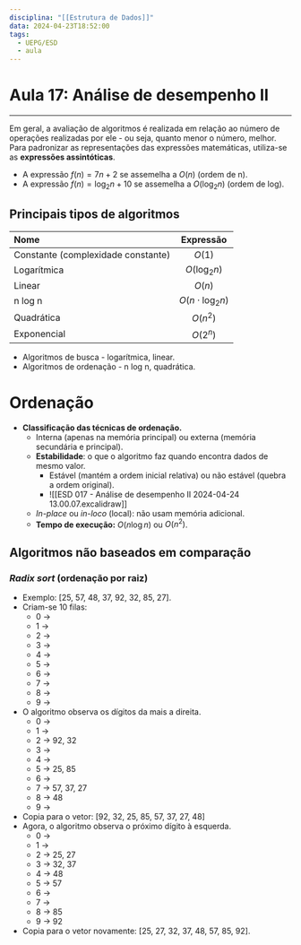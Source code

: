 ```yaml
---
disciplina: "[[Estrutura de Dados]]"
data: 2024-04-23T18:52:00
tags:
  - UEPG/ESD
  - aula
---
```

# Aula 17: Análise de desempenho II
- - -
Em geral, a avaliação de algoritmos é realizada em relação ao número de operações realizadas por ele - ou seja, quanto menor o número, melhor. Para padronizar as representações das expressões matemáticas, utiliza-se as **expressões assintóticas**.

- A expressão $f(n) = 7n+2$ se assemelha a $O(n)$ (ordem de n).
- A expressão $f(n) = \log_2n+10$ se assemelha a $O(\log_2n)$ (ordem de log).

## Principais tipos de algoritmos
| Nome                               | Expressão            |
| :------------------------------- | :------------------: |
| Constante (complexidade constante) | $O(1)$               |
| Logarítmica                        | $O(\log_2n)$         |
| Linear                             | $O(n)$               |
| n log n                            | $O(n \cdot \log_2n)$ |
| Quadrática                         | $O(n^2)$             |
| Exponencial                        | $O(2^n)$             |
- Algoritmos de busca - logarítmica, linear.
- Algoritmos de ordenação - n log n, quadrática.

# Ordenação

- **Classificação das técnicas de ordenação.**
	- Interna (apenas na memória principal) ou externa (memória secundária e principal).
	- **Estabilidade**: o que o algoritmo faz quando encontra dados de mesmo valor.
		- Estável (mantém a ordem inicial relativa) ou não estável (quebra a ordem original).
		- ![[ESD 017 - Análise de desempenho II 2024-04-24 13.00.07.excalidraw]]
	- *In-place* ou *in-loco* (local): não usam memória adicional.
	- **Tempo de execução:** $O(n\log n)$ ou $O(n^2)$.

## Algoritmos não baseados em comparação

### *Radix sort* (ordenação por raiz)

- Exemplo: \[25, 57, 48, 37, 92, 32, 85, 27].
- Criam-se 10 filas:
	- 0 →
	- 1 →
	- 2 →
	- 3 →
	- 4 →
	- 5 →
	- 6 →
	- 7 →
	- 8 →
	- 9 →
- O algoritmo observa os dígitos da mais a direita.
	- 0 →
	- 1 →
	- 2 → 92, 32
	- 3 →
	- 4 →
	- 5 → 25, 85
	- 6 →
	- 7 → 57, 37, 27
	- 8 → 48
	- 9 →
- Copia para o vetor: \[92, 32, 25, 85, 57, 37, 27, 48]
- Agora, o algoritmo observa o próximo dígito à esquerda.
	- 0 → 
	- 1 →
	- 2 → 25, 27
	- 3 → 32, 37
	- 4 → 48
	- 5 → 57
	- 6 →
	- 7 →
	- 8 → 85
	- 9 → 92
- Copia para o vetor novamente: \[25, 27, 32, 37, 48, 57, 85, 92].